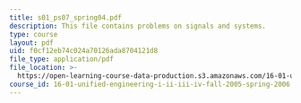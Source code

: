 ```yaml
---
title: s01_ps07_spring04.pdf
description: This file contains problems on signals and systems.
type: course
layout: pdf
uid: f0cf12eb74c024a70126ada8704121d8
file_type: application/pdf
file_location: >-
  https://open-learning-course-data-production.s3.amazonaws.com/16-01-unified-engineering-i-ii-iii-iv-fall-2005-spring-2006/f0cf12eb74c024a70126ada8704121d8_s01_ps07_spring04.pdf
course_id: 16-01-unified-engineering-i-ii-iii-iv-fall-2005-spring-2006
---
```

